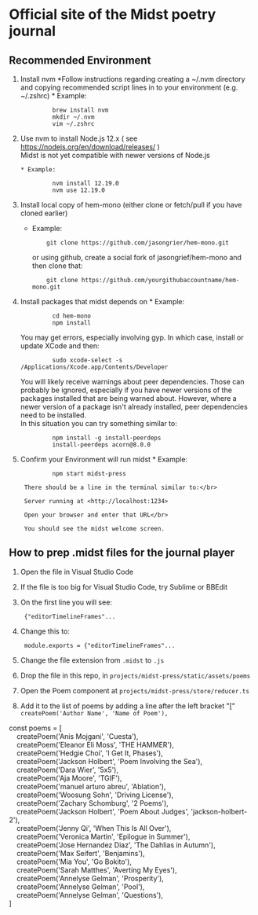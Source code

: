 # Official site of the Midst poetry journal

## Recommended Environment

1. Install nvm
       *Follow instructions regarding creating a ~/.nvm directory
       and copying recommended script lines in to your environment (e.g. ~/.zshrc)
       * Example:

                brew install nvm
                mkdir ~/.nvm
                vim ~/.zshrc
2. Use nvm to install Node.js 12.x ( see <https://nodejs.org/en/download/releases/> )</br>
       Midst is not yet compatible with newer versions of Node.js

       * Example:
       
                nvm install 12.19.0
                nvm use 12.19.0
3. Install local copy of hem-mono (either clone or fetch/pull if you have cloned earlier)

      * Example:

                git clone https://github.com/jasongrier/hem-mono.git

        or using github, create a social fork of jasongrief/hem-mono and then clone that:

                git clone https://github.com/yourgithubaccountname/hem-mono.git
4. Install packages that midst depends on
       * Example:

                cd hem-mono
                npm install

   You may get errors, especially involving gyp. In which case, install or update XCode and then:

                sudo xcode-select -s  /Applications/Xcode.app/Contents/Developer

   You will likely receive warnings about peer dependencies.  Those can probably be ignored, especially if you have newer versions of the packages installed that are being warned about.
        However, where a newer version of a package isn't already installed, peer dependencies need to be installed.</br>
        In this situation you can try something similar to:

                npm install -g install-peerdeps
                install-peerdeps acorn@8.0.0

5. Confirm your Environment will run midst
       * Example:

                npm start midst-press
        
        There should be a line in the terminal similar to:</br>
        
        Server running at <http://localhost:1234>
        
        Open your browser and enter that URL</br>
        
        You should see the midst welcome screen.

## How to prep .midst files for the journal player

1. Open the file in Visual Studio Code
2. If the file is too big for Visual Studio Code, try Sublime or BBEdit
3. On the first line you will see:

        {"editorTimelineFrames"...

4. Change this to:

        module.exports = {"editorTimelineFrames"...

5. Change the file extension from `.midst` to `.js`
6. Drop the file in this repo, in `projects/midst-press/static/assets/poems`
7. Open the Poem component at `projects/midst-press/store/reducer.ts`
8. Add it to the list of poems by adding a line after the left bracket "[" `createPoem('Author Name', 'Name of Poem'),`

const poems = [
</br>
&nbsp; &nbsp; createPoem('Anis Mojgani', 'Cuesta'),</br>
&nbsp; &nbsp; createPoem('Eleanor Eli Moss', 'THE HAMMER'),</br>
&nbsp; &nbsp; createPoem('Hedgie Choi', 'I Get It, Phases'),</br>
&nbsp; &nbsp; createPoem('Jackson Holbert', 'Poem Involving the Sea'),</br>
&nbsp; &nbsp; createPoem('Dara Wier', '5x5'),</br>
&nbsp; &nbsp; createPoem('Aja Moore', 'TGIF'),</br>
&nbsp; &nbsp; createPoem('manuel arturo abreu', 'Ablation'),</br>
&nbsp; &nbsp; createPoem('Woosung Sohn', 'Driving License'),</br>
&nbsp; &nbsp; createPoem('Zachary Schomburg', '2 Poems'),</br>
&nbsp; &nbsp; createPoem('Jackson Holbert', 'Poem About Judges', 'jackson-holbert-2'),</br>
&nbsp; &nbsp; createPoem('Jenny Qi', 'When This Is All Over'),</br>
&nbsp; &nbsp; createPoem('Veronica Martin', 'Epilogue in Summer'),</br>
&nbsp; &nbsp; createPoem('Jose Hernandez Diaz', 'The Dahlias in Autumn'),</br>
&nbsp; &nbsp; createPoem('Max Seifert', 'Benjamins'),</br>
&nbsp; &nbsp; createPoem('Mia You', 'Go Bokito'),</br>
&nbsp; &nbsp; createPoem('Sarah Matthes', 'Averting My Eyes'),</br>
&nbsp; &nbsp; createPoem('Annelyse Gelman', 'Prosperity'),</br>
&nbsp; &nbsp; createPoem('Annelyse Gelman', 'Pool'),</br>
&nbsp; &nbsp; createPoem('Annelyse Gelman', 'Questions'),</br>
]
